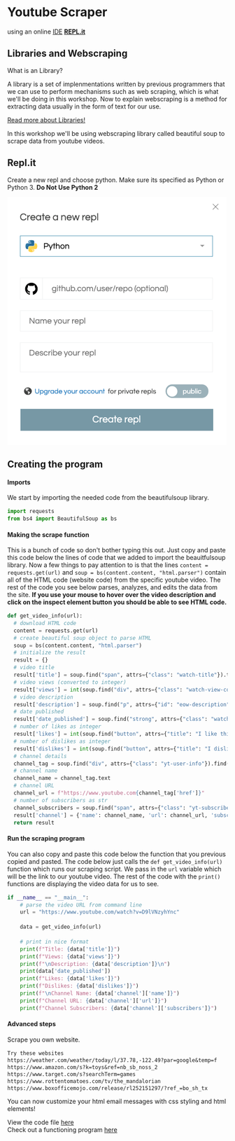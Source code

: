 # Youtube Scraper

using an online [IDE](https://en.wikipedia.org/wiki/Integrated_development_environment) **[REPL.it](https://repl.it)**

## Libraries and Webscraping

What is an Library?  

A library is a set of implenmentations written by previous programmers that we can use to perform mechanisms such as web scraping, which is what we'll be doing in this workshop. Now to explain webscraping is a method for extracting data usually in the form of text for our use. 

[Read more about Libraries!](https://en.wikipedia.org/wiki/Library_(computing))  

In this workshop we'll be using webscraping library called beautiful soup to scrape data from youtube videos.

## Repl.it

Create a new repl and choose python. Make sure its specified as Python or Python 3. **Do Not Use Python 2**

![repl it image](https://github.com/lowell-dev-club/python-text-game/blob/master/replit.png?raw=true)

## Creating the program

#### Imports

We start by importing the needed code from the beautifulsoup library.

```python
import requests
from bs4 import BeautifulSoup as bs
```

#### Making the scrape function

This is a bunch of code so don't bother typing this out. Just copy and paste this code below the lines of code that we added to import the beauitfulsoup library. Now a few things to pay attention to is that the lines ```content = requests.get(url)``` and ```soup = bs(content.content, "html.parser")``` contain all of the HTML code (website code) from the specific youtube video. The rest of the code you see below parses, analyzes, and edits the data from the site. **If you use your mouse to hover over the video description and click on the inspect element button you should be able to see HTML code.**


```python
def get_video_info(url):
  # download HTML code
  content = requests.get(url)
  # create beautiful soup object to parse HTML
  soup = bs(content.content, "html.parser")
  # initialize the result
  result = {}
  # video title
  result['title'] = soup.find("span", attrs={"class": "watch-title"}).text.strip()
  # video views (converted to integer)
  result['views'] = int(soup.find("div", attrs={"class": "watch-view-count"}).text[:-6].replace(",", ""))
  # video description
  result['description'] = soup.find("p", attrs={"id": "eow-description"}).text
  # date published
  result['date_published'] = soup.find("strong", attrs={"class": "watch-time-text"}).text
  # number of likes as integer
  result['likes'] = int(soup.find("button", attrs={"title": "I like this"}).text.replace(",", ""))
  # number of dislikes as integer
  result['dislikes'] = int(soup.find("button", attrs={"title": "I dislike this"}).text.replace(",", ""))
  # channel details
  channel_tag = soup.find("div", attrs={"class": "yt-user-info"}).find("a")
  # channel name
  channel_name = channel_tag.text
  # channel URL
  channel_url = f"https://www.youtube.com{channel_tag['href']}"
  # number of subscribers as str
  channel_subscribers = soup.find("span", attrs={"class": "yt-subscriber-count"}).text.strip()
  result['channel'] = {'name': channel_name, 'url': channel_url, 'subscribers': channel_subscribers}
  return result
```
#### Run the scraping program

You can also copy and paste this code below the function that you previous copied and pasted. The code below just calls the ```def get_video_info(url)``` function which runs our scraping script. We pass in the ```url``` variable which will be the link to our youtube video. The rest of the code with the ```print()``` functions are displaying the video data for us to see.  

```python
if __name__ == "__main__":
    # parse the video URL from command line
    url = "https://www.youtube.com/watch?v=D9lVNzyhYnc"
    
    data = get_video_info(url)

    # print in nice format
    print(f"Title: {data['title']}")
    print(f"Views: {data['views']}")
    print(f"\nDescription: {data['description']}\n")
    print(data['date_published'])
    print(f"Likes: {data['likes']}")
    print(f"Dislikes: {data['dislikes']}")
    print(f"\nChannel Name: {data['channel']['name']}")
    print(f"Channel URL: {data['channel']['url']}")
    print(f"Channel Subscribers: {data['channel']['subscribers']}")
```

#### Advanced steps

Scrape you own website.

```
Try these websites
https://weather.com/weather/today/l/37.78,-122.49?par=google&temp=f
https://www.amazon.com/s?k=toys&ref=nb_sb_noss_2
https://www.target.com/s?searchTerm=games
https://www.rottentomatoes.com/tv/the_mandalorian
https://www.boxofficemojo.com/release/rl252151297/?ref_=bo_sh_tx
```

You can now customize your html email messages with css styling and html elements!

View the code file [here](emailer.py)  
Check out a functioning program [here](https://repl.it/@calee14/Youtube-Scraper)
